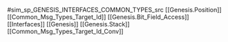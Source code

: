 #sim_sp_GENESIS_INTERFACES_COMMON_TYPES_src
[[Genesis.Position]]
[[Common_Msg_Types_Target_Id]]
[[Genesis.Bit_Field_Access]]
[[Interfaces]]
[[Genesis]]
[[Genesis.Stack]]
[[Common_Msg_Types_Target_Id_Conv]]
